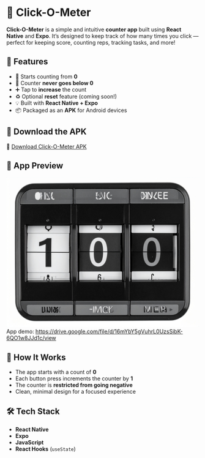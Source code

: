 # 📱 Click-O-Meter

**Click-O-Meter** is a simple and intuitive **counter app** built using **React Native** and **Expo**. It’s designed to keep track of how many times you click — perfect for keeping score, counting reps, tracking tasks, and more!
## 🚀 Features

- 🔢 Starts counting from **0**
- 🚫 Counter **never goes below 0**
- ➕ Tap to **increase** the count
- ♻️ Optional **reset** feature (coming soon!)
- 💡 Built with **React Native + Expo**
- 📦 Packaged as an **APK** for Android devices


## 📲 Download the APK

🔗 [Download Click-O-Meter APK](https://github.com/Ars062/Click-O-Meter/releases/download/v1.0/base.apk)  

## 📸 App Preview

![Click-O-Meter Screenshot](./click-o-meter.jpg)
App demo: https://drive.google.com/file/d/16mYbY5gVuhrL0UzsSibK-6QO1w8JJd1c/view



## 🧠 How It Works

- The app starts with a count of **0**
- Each button press increments the counter by **1**
- The counter is **restricted from going negative**
- Clean, minimal design for a focused experience


## 🛠️ Tech Stack

- **React Native**
- **Expo**
- **JavaScript**
- **React Hooks** (`useState`)

